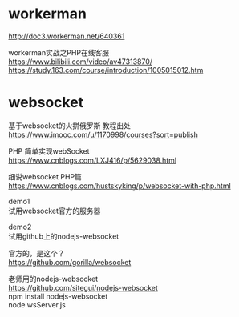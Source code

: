 # workerman
http://doc3.workerman.net/640361 <br>

workerman实战之PHP在线客服 <br>
https://www.bilibili.com/video/av47313870/ <br>
https://study.163.com/course/introduction/1005015012.htm <br>



# websocket

基于websocket的火拼俄罗斯 教程出处 <br>
https://www.imooc.com/u/1170998/courses?sort=publish <br>



PHP 简单实现webSocket <br>
https://www.cnblogs.com/LXJ416/p/5629038.html <br>

细说websocket PHP篇 <br>
https://www.cnblogs.com/hustskyking/p/websocket-with-php.html <br>

demo1 <br>
试用websocket官方的服务器 <br>

demo2 <br>
试用github上的nodejs-websocket <br>

官方的，是这个？ <br>
https://github.com/gorilla/websocket <br>

老师用的nodejs-websocket <br>
https://github.com/sitegui/nodejs-websocket <br>
npm install nodejs-websocket <br>
node wsServer.js <br>



